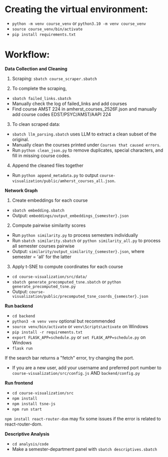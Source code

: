 # Creating the virtual environment:

- `python -m venv course_venv` or `python3.10 -m venv course_venv`
- `source course_venv/bin/activate`
- `pip install requirements.txt`

# Workflow:

**Data Collection and Cleaning**

1. Scraping:
   `sbatch course_scraper.sbatch`

2. To complete the scraping,
- `sbatch failed_links.sbatch`
- Manually check the log of failed_links and add courses
- Find course AMST 224 in amherst_courses_2526F.json and manually add course codes EDST/PSYC/AMST/AAPI 224

3. To clean scraped data:
- `sbatch llm_parsing.sbatch` uses LLM to extract a clean subset of the original.
- Manually clean the courses printed under `Courses that caused errors`.
- Run `python clean_json.py` to remove duplicates, special characters, and fill in missing course codes.

4. Append the cleaned files together
- Run `python append_metadata.py` to output `course-visualization/public/amherst_courses_all.json`.

**Network Graph**
1. Create embeddings for each course
- `sbatch embedding.sbatch`
- Output: `embeddings/output_embeddings_{semester}.json`

2. Compute pairwise similarity scores
- Run `python similarity.py` to process semesters individually
- Run `sbatch similarity.sbatch`  or `python similarity_all.py` to process all semester courses pairwise
- Output: `similarity/output_similarity_{semester}.json`, where semester = 'all' for the latter

3. Apply t-SNE to compute coordinates for each course
- `cd course-visualization/src/data/`
- `sbatch generate_precomputed_tsne.sbatch` or `python generate_precomputed_tsne.py`
- Output: `course-visualization/public/precomputed_tsne_coords_{semester}.json`

**Run backend**
- `cd backend`
- `python3 -m venv venv` optional but recommended
- `source venv/bin/activate` or `venv\Scripts\activate` on Windows
- `pip install -r requirements.txt`
- `export FLASK_APP=schedule.py` or `set FLASK_APP=schedule.py` on Windows
- `flask run`

If the search bar returns a "fetch" error, try changing the port.
- If you are a new user, add your username and preferred port number to `course-visualization/src/config.js` AND `backend/config.py`

**Run frontend**
- `cd course-visualization/src`
- `npm install`
- `npm install tsne-js`
- `npm run start`

`npm install react-router-dom` may fix some issues if the error is related to react-router-dom.

**Descriptive Analysis**
- `cd analysis/code`
- Make a semester-department panel with `sbatch descriptives.sbatch`